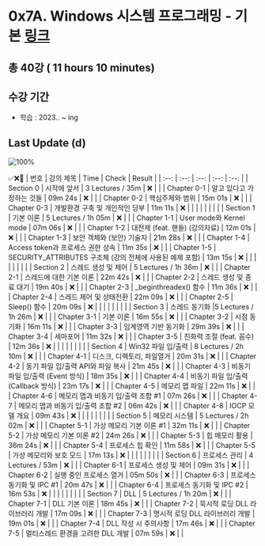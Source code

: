 # 0x7A. Windows 시스템 프로그래밍 - 기본 [링크](https://www.inflearn.com/course/%EC%9C%88%EB%8F%84%EC%9A%B0-%EC%8B%9C%EC%8A%A4%ED%85%9C-%ED%94%84%EB%A1%9C%EA%B7%B8%EB%9E%98%EB%B0%8D-%EA%B8%B0%EB%B3%B8)

## 총 40강 ( 11 hours 10 minutes)

## 수강 기간 
- 학습          : 2023.. ~ ing

## Last Update (d)    

![100%](https://progress-bar.dev/0/?scale=40&title=progress&width=500&color=babaca&suffix=/40)

✅❌:hammer:
| 번호 | 강의 제목 | Time | Check | Result |
| :--: | :--: | :--: | :--: | :--: |
| Section 0 | 시작에 앞서 | 3 Lectures / 35m | ❌ |  |
| Chapter 0-1 | 알고 있다고 가정하는 것들 | 09m 24s | ❌ | |
| Chapter 0-2 | 핵심주제와 범위 | 15m 01s | ❌ | |
| Chapter 0-3 | 개발환경 구축 및 개인적인 당부 | 11m 11s | ❌ | | 
| | | | | |
| Section 1 | 기본 이론 | 5 Lectures / 1h 05m | ❌ | |
| Chapter 1-1 | User mode와 Kernel mode | 07m 06s | ❌ | | 
| Chapter 1-2 | 대전제 (feat. 핸들) (강의자료) | 12m 01s | ❌ | |
| Chapter 1-3 | 보안 객체와 (보안) 기술자 | 21m 28s | ❌ | | 
| Chapter 1-4 | Access token과 프로세스 권한 상속 | 11m 35s | ❌ | |
| Chapter 1-5 | SECURITY_ATTRIBUTES 구조체 (강의 전체에 사용된 예제 포함) | 13m 15s | ❌ | |
| | | | | |
| Section 2 | 스레드 생성 및 제어 | 5 Lectures / 1h 36m | ❌ | |
| Chapter 2-1 | 스레드에 대한 기본 이론 | 22m 42s | ❌ | | 
| Chapter 2-2 | 스레드 생성 및 종료 대기 | 19m 40s | ❌ | |
| Chapter 2-3 | _beginthreadex() 함수 | 11m 36s | ❌ | | 
| Chapter 2-4 | 스레드 제어 및 상태전환 | 22m 09s | ❌ | | 
| Chapter 2-5 | Sleep() 함수 | 20m 09s | ❌ | | 
| | | | | |
| Section 3 | 스레드 동기화 |5  Lectures / 1h 26m | ❌ | |
| Chapter 3-1 | 기본 이론 | 16m 55s | ❌ | | 
| Chapter 3-2 | 시점 동기화 | 16m 11s | ❌ | |
| Chapter 3-3 | 임계영역 기반 동기화 | 29m 39s | ❌ | | 
| Chapter 3-4 | 세마포어 | 11m 32s | ❌ | | 
| Chapter 3-5 | 친화력 조절 (feat. 꼼수) | 12m 36s | ❌ | | 
| | | | | |
| Section 4 | Win32 파일 입/출력 | 8 Lectures / 2h 10m | ❌ | | 
| Chapter 4-1 | 디스크, 디렉토리, 파일열거 | 20m 31s | ❌ | | 
| Chapter 4-2 | 동기 파일 입/출력 API와 파일 복사 | 21m 45s | ❌ | | 
| Chapter 4-3 | 비동기 파일 입/출력 (Event 방식) | 18m 35s | ❌ | | 
| Chapter 4-4 | 비동기 파일 입/출력 (Callback 방식) | 23m 17s | ❌ | | 
| Chapter 4-5 | 메모리 맵 파일 | 22m 11s | ❌ | | 
| Chapter 4-6 | 메모리 맵과 비동기 입/출력 조합 #1 | 07m 26s | ❌ | | 
| Chapter 4-7 | 메모리 맵과 비동기 입/출력 조합 #2 | 06m 42s | ❌ | | 
| Chapter 4-8 | IOCP 모델 개요 | 09m 43s | ❌ | | 
| | | | | |
| Section 5 | 메모리 시스템 | 5 Lectures / 2h 02m | ❌ | | 
| Chapter 5-1 | 가상 메모리 기본 이론 #1 | 32m 11s | ❌ | | 
| Chapter 5-2 | 가상 메모리 기본 이론 #2 | 24m 26s | ❌ | | 
| Chapter 5-3 | 힙 메모리 활용 | 36m 24s | ❌ | | 
| Chapter 5-4 | 프로세스 힙 확인 | 11m 58s | ❌ | | 
| Chapter 5-5 | 가상 메모리와 보호 모드 | 17m 13s | ❌ | | 
| | | | | |
| Section 6 | 프로세스 관리 | 4 Lectures / 53m | ❌ | | 
| Chapter 6-1 | 프로세스 생성 및 제어 | 09m 31s | ❌ | | 
| Chapter 6-2 | 실행 중인 프로세스 열거 | 05m 50s | ❌ | | 
| Chapter 6-3 | 프로세스 동기화 및 IPC #1 | 20m 47s | ❌ | | 
| Chapter 6-4 | 프로세스 동기화 및 IPC #2 | 16m 53s | ❌ | | 
| | | | | |
| Section 7 | DLL | 5 Lectures / 1h 20m | ❌ | | 
| Chapter 7-1 | DLL 기본 이론 | 18m 45s | ❌ | | 
| Chapter 7-2 | 묵시적 로딩 DLL 라이브러리 개발 | 17m 09s | ❌ | | 
| Chapter 7-3 | 명시적 로딩 DLL 라이브러리 개발 | 19m 01s | ❌ | | 
| Chapter 7-4 | DLL 작성 시 주의사항 | 17m 46s | ❌ | | 
| Chapter 7-5 | 멀티스레드 환경을 고려한 DLL 개발 | 07m 59s | ❌ | | 
